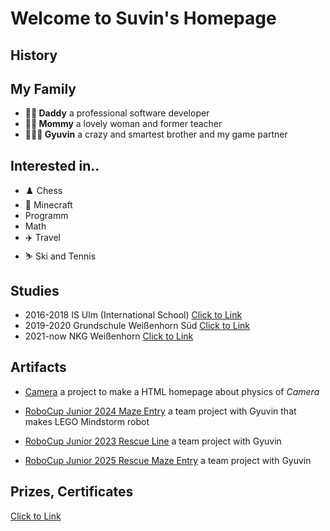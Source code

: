 # Welcome to Suvin's Homepage

## History

## My Family

- **👨🏻 Daddy** a professional software developer 
- **👩🏻 Mommy** a lovely woman and former teacher
- **🤦🏻‍♂️ Gyuvin** a crazy and smartest brother and my game partner

## Interested in..

- ♟️ Chess
- 👾 Minecraft
- Programm
- Math
- ✈️ Travel
- ⛷️ Ski and Tennis

## Studies

- 2016-2018 IS Ulm (International School)   [Click to Link](https://www.is-ulm.de)
- 2019-2020 Grundschule Weißenhorn Süd      [Click to Link](https://www.gs-sued-weissenhorn.de/)
- 2021-now NKG Weißenhorn                   [Click to Link](https://nikolaus-kopernikus-gymnasium.de/nkgweb/)

## Artifacts

- [Camera](NKG/Klasse7/Kamera.html) a project to make a HTML homepage about physics of *Camera*

- [RoboCup Junior 2024 Maze Entry](Rocci/Robocup2024.md) a team project with Gyuvin that makes LEGO Mindstorm robot

- [RoboCup Junior 2023 Rescue Line](https://www.youtube.com/shorts/g_vEH6Y_KHA) a team project with Gyuvin

- [RoboCup Junior 2025 Rescue Maze Entry](https://github.com/suvin511/suvin511.github.io/blob/main/Rocci/Robocup_2025.md) a team project with Gyuvin

## Prizes, Certificates

[Click to Link](certificates.md)
